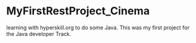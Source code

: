# MyFirstRestProject_Cinema
learning with hyperskill.org to do some Java. This was my first project for the Java developer Track.
